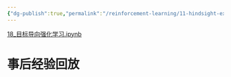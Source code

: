 ```yaml
---
{"dg-publish":true,"permalink":"/reinforcement-learning/11-hindsight-experience-replay/","dgPassFrontmatter":true}
---
```


[18\_目标导向强化学习.ipynb](https://github.com/Aegis1863/ML_practice/blob/master/%E5%BC%BA%E5%8C%96%E5%AD%A6%E4%B9%A0%E7%AC%94%E8%AE%B0/18_%E7%9B%AE%E6%A0%87%E5%AF%BC%E5%90%91%E5%BC%BA%E5%8C%96%E5%AD%A6%E4%B9%A0.ipynb)
# 事后经验回放

